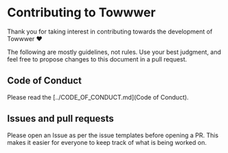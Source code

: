 # Contributing to Towwwer

Thank you for taking interest in contributing towards the development of Towwwer ❤️

The following are mostly guidelines, not rules. Use your best judgment, and feel free to propose changes to this document in a pull request.

## Code of Conduct

Please read the [../CODE_OF_CONDUCT.md](Code of Conduct).

## Issues and pull requests

Please open an Issue as per the issue templates before opening a PR. This makes it easier for everyone to keep track of what is being worked on.
